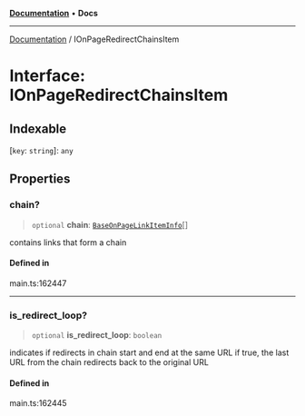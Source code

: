 [**Documentation**](../README.md) • **Docs**

***

[Documentation](../README.md) / IOnPageRedirectChainsItem

# Interface: IOnPageRedirectChainsItem

## Indexable

 \[`key`: `string`\]: `any`

## Properties

### chain?

> `optional` **chain**: [`BaseOnPageLinkItemInfo`](../classes/BaseOnPageLinkItemInfo.md)[]

contains links that form a chain

#### Defined in

main.ts:162447

***

### is\_redirect\_loop?

> `optional` **is\_redirect\_loop**: `boolean`

indicates if redirects in chain start and end at the same URL
if true, the last URL from the chain redirects back to the original URL

#### Defined in

main.ts:162445
